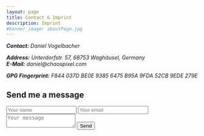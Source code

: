 ```yaml
---
layout: page
title: Contact & Imprint
description: Imprint
#banner_image: aboutPage.jpg
---
```


<address>
<p>
	<strong>Contact:</strong> Daniel Vogelbacher
</p>
<p>
<strong>Address:</strong> Unterdorfstr. 57, 68753 Waghäusel, Germany<br />
<strong>E-Mail:</strong> daniel@chaospixel.com
</p>
<p>
<strong>GPG Fingerprint:</strong> F844 037D BE0E 9385 6475  B95A 9FDA 52CB 9EDE 279E
</p>
</address>

<h2>Send me a message</h2>

<form class="form-contact" id="contactform" method="POST">
    <input type="text" name="name" placeholder="Your name">
    <input type="email" name="_replyto" placeholder="Your email">
    <input type="hidden" name="_subject" value="Website contact" />
    <textarea name="message" placeholder="Your message"></textarea>
    <input type="text" name="_gotcha" style="display:none" />
    <input type="submit" value="Send">
</form>
<script>
    var contactform =  document.getElementById('contactform');
    contactform.setAttribute('action', 'https://formspree.io/' + 'daniel' + '@' + 'chaospixel' + '.' + 'com');
</script>

